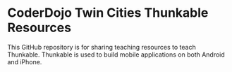 # CoderDojo Twin Cities Thunkable Resources

This GitHub repository is for sharing teaching resources to teach Thunkable.
Thunkable is used to build mobile applications on both Android and iPhone.


